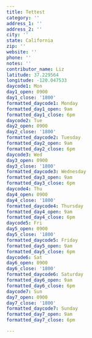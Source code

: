 ```yaml
---
title: Tettest
category: ''
address_1: ''
address_2: ''
city: ''
state: California
zip: ''
website: ''
phone: ''
notes: ''
contributor_name: Liz
latitude: 37.229564
longitude: -120.047533
daycode1: Mon
day1_open: 0900
day1_close: '1800'
formatted_daycode1: Monday
formatted_day1_open: 9am
formatted_day1_close: 6pm
daycode2: Tue
day2_open: 0900
day2_close: '1800'
formatted_daycode2: Tuesday
formatted_day2_open: 9am
formatted_day2_close: 6pm
daycode3: Wed
day3_open: 0900
day3_close: '1800'
formatted_daycode3: Wednesday
formatted_day3_open: 9am
formatted_day3_close: 6pm
daycode4: Thu
day4_open: 0900
day4_close: '1800'
formatted_daycode4: Thursday
formatted_day4_open: 9am
formatted_day4_close: 6pm
daycode5: Fri
day5_open: 0900
day5_close: '1800'
formatted_daycode5: Friday
formatted_day5_open: 9am
formatted_day5_close: 6pm
daycode6: Sat
day6_open: 0900
day6_close: '1800'
formatted_daycode6: Saturday
formatted_day6_open: 9am
formatted_day6_close: 6pm
daycode7: Sun
day7_open: 0900
day7_close: '1800'
formatted_daycode7: Sunday
formatted_day7_open: 9am
formatted_day7_close: 6pm

---
```

